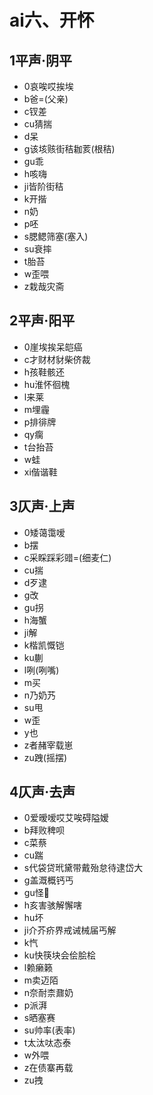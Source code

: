 ﻿# ai六、开怀
## 1平声·阴平
- 0哀唉哎挨埃
- b爸=(父亲)
- c钗差
- cu猜揣
- d呆
- g该垓赅街秸耞荄(根秸) 
- gu乖
- h咳嗨
- ji皆阶街秸
- k开揩
- n奶
- p呸
- s腮鳃筛塞(塞入) 
- su衰摔
- t胎苔
- w歪喂
- z栽哉灾斋
## 2平声·阳平
- 0崖埃挨呆皑癌
- c才财材豺柴侪裁
- h孩鞋骸还
- hu淮怀徊槐
- l来莱
- m埋霾
- p排徘牌
- qy瘸
- t台抬苔
- w蛙
- xi偕谐鞋
## 3仄声·上声
- 0矮蔼霭嗳
- b摆
- c采睬踩彩䜺=(细麦仁) 
- cu揣
- d歹逮
- g改
- gu拐
- h海蟹
- ji解
- k楷凯慨铠
- ku蒯
- l咧(咧嘴)
- m买
- n乃奶艿
- su甩
- w歪
- y也
- z者赭宰载崽
- zu跩(摇摆)
## 4仄声·去声
- 0爱暧嗳哎艾唉碍隘嫒
- b拜败稗呗
- c菜蔡
- cu踹
- s代袋贷玳黛带戴殆怠待逮岱大
- g盖溉概钙丐
- gu怪𲄗
- h亥害骇解懈嗐
- hu坏
- ji介芥疥界戒诫械届丐解
- k忾
- ku快筷块会侩脍桧
- l赖癞籁
- m卖迈陌
- n奈耐柰鼐奶
- p派湃
- s晒塞赛
- su帅率(表率) 
- t太汰呔态泰
- w外喂
- z在债寨再载
- zu拽
